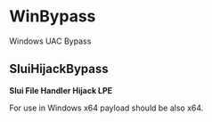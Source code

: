 # WinBypass
Windows UAC Bypass

## SluiHijackBypass
**Slui File Handler Hijack LPE**

For use in Windows x64 payload should be also x64.
